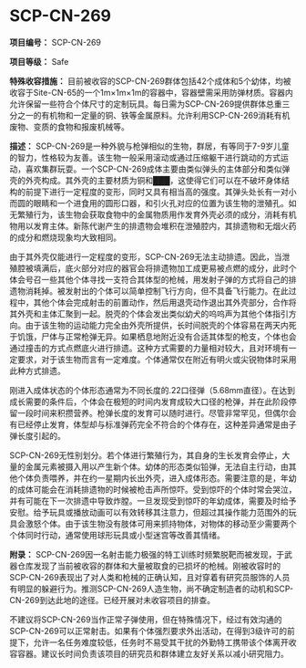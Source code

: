 # SCP-CN-269

**项目编号：** SCP-CN-269

**项目等级：** Safe

**特殊收容措施：** 目前被收容的SCP-CN-269群体包括42个成体和5个幼体，均被收容于Site-CN-65的一个1m×1m×1m的容器中，容器壁需采用防弹材质。容器内允许保留一些符合个体尺寸的定制玩具。每日需为SCP-CN-269提供群体总重三分之一的有机物和一定量的铜、铁等金属原料。允许利用SCP-CN-269消耗有机废物、变质的食物和报废机械等。

**描述：** SCP-CN-269是一种外貌与枪弹相似的生物，群居，有等同于7-9岁儿童的智力，性格较为友善。该生物一般采用滚动或通过压缩躯干进行跳动的方式运动，喜欢集群玩耍。一个SCP-CN-269成体主要由类似弹头的主体部分和类似弹壳的外壳构成。其外壳的主要材质为铜和███，这使得它们可以在不破坏身体结构的前提下进行一定程度的变形，同时又具有相当高的强度。其弹头处长有一对小而圆的眼睛和一个进食用的圆形口器，和引火孔对应的位置为该生物的泄殖孔。如无繁殖行为，该生物会获取食物中的金属物质用作发育外壳必须的成分，消耗有机物用以发育主体。新陈代谢产生的排遗物会堆积在泄殖腔内，其排遗物和无烟火药的成分和燃烧现象均大致相同。

由于其外壳仅能进行一定程度的变形，SCP-CN-269无法主动排遗。因此，当泄殖腔被填满后，底火部分对应的器官会将排遗物加工成更易被点燃的成分，此时个体会号召一些其他个体寻找一支符合其体型的枪械，用发射子弹的方式将自己的排遗物消耗掉。被发射出的个体可以简单控制飞行方向，但不具备飞行能力。在此过程中，其他个体会完成射击的前置动作，然后用退壳动作退出其外壳部分，合作将其外壳和主体汇聚到一起。脱壳的个体会发出类似幼犬的呜呜声为其他个体指引方向。由于该生物的运动能力完全由外壳所提供，长时间脱壳的个体容易在两天内死于饥饿，尸体与正常枪弹无异。如果栖息地附近没有合适其体型的枪支，个体也会通过撞击的方式点燃底火进行排遗。这种方式需要的力量相对较大，且对环境有一定要求，对于该生物而言有一定难度。个体通常仅在附近有明火或尖锐物体时采用此种方式排遗。

刚进入成体状态的个体形态通常为不同长度的.22口径弹（5.68mm直径）。在达到成长需要的条件后，个体会在极短的时间内发育成较大口径的枪弹，并在此阶段停留一段时间来积攒营养。枪弹长度的发育可以随时进行。尽管非常罕见，但偶尔会有已经停止发育，体型却与标准弹药完全不符合的个体存在，这种差异通常是由子弹长度引起的。

SCP-CN-269无性别划分。若个体进行繁殖行为，其自身的生长发育会停止，大量的金属元素被摄入用以产生新个体。幼体的形态类似铅弹，无法自主行动，由其他个体负责喂养，并在约一星期内长出外壳，进入成体形态。需要注意的是，年幼的成体可能会在消耗排遗物的时候被枪击声所惊吓。受到惊吓的个体时常会哭泣，并有可能在下一次排遗中导致炸膛。一旦发现受到惊吓的年幼成体，需要及时给予安慰。给予玩具或播放动画可以有效转移其注意力，但超过其操作能力范围外的玩具会激怒个体。由于该生物没有肢体可用来抓持物体，对物体的移动至少需要两个个体同时行动，通常使用球形玩具或小型迷宫等改善其情绪。

**附录：** SCP-CN-269因一名射击能力极强的特工训练时频繁脱靶而被发现，于武器仓库发现了当前被收容的群体和大量被取食的已损坏的枪械。刚被收容时的SCP-CN-269表现出了对人类和枪械的正确认知，且对穿着有研究员服饰的人员有明显的躲避行为。推测SCP-CN-269人造生物，尚不确定制造者的动机和SCP-CN-269到达此地的途径。已经开展对未收容项目的排查。

不建议将SCP-CN-269当作正常子弹使用，但在特殊情况下，经过有效沟通的SCP-CN-269可以正常射击。如果有个体强烈要求外出活动，在得到3级许可的前提下，允许一名任务难度较低，任务时不易受其干扰的外勤特工携带该个体离开收容容器。建议长时间负责该项目的研究员和群体建立友好关系以减小研究阻力。


